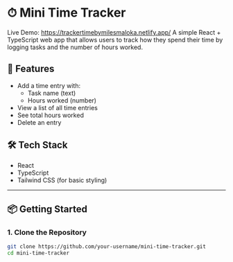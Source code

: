 # ⏱ Mini Time Tracker
Live Demo: https://trackertimebymilesmaloka.netlify.app/
A simple React + TypeScript web app that allows users to track how they spend their time by logging tasks and the number of hours worked.

## 🚀 Features

- Add a time entry with:
  - Task name (text)
  - Hours worked (number)
- View a list of all time entries
- See total hours worked
- Delete an entry

## 🛠 Tech Stack

- React
- TypeScript
- Tailwind CSS (for basic styling)

---

## 📦 Getting Started

### 1. Clone the Repository
```bash
git clone https://github.com/your-username/mini-time-tracker.git
cd mini-time-tracker

